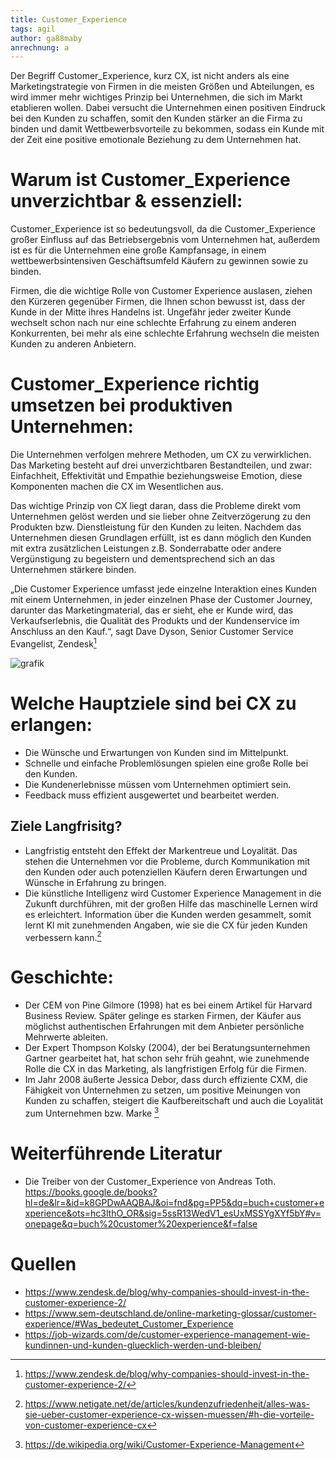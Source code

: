 ```yaml
---
title: Customer_Experience
tags: agil
author: ga88maby
anrechnung: a
---
```


Der Begriff Customer_Experience, kurz CX, ist nicht anders als eine Marketingstrategie von Firmen in die meisten Größen und Abteilungen, es wird immer mehr wichtiges Prinzip bei Unternehmen, die sich im Markt etablieren wollen. Dabei versucht die Unternehmen einen positiven Eindruck bei den Kunden zu schaffen, somit den Kunden stärker an die Firma zu binden und damit Wettbewerbsvorteile zu bekommen, sodass ein Kunde mit der Zeit eine positive emotionale Beziehung zu dem Unternehmen hat. 


# Warum ist Customer_Experience unverzichtbar & essenziell:

Customer_Experience ist so bedeutungsvoll, da die Customer_Experience großer Einfluss auf das Betriebsergebnis vom Unternehmen hat, außerdem ist es für die Unternehmen eine große Kampfansage, in einem wettbewerbsintensiven Geschäftsumfeld Käufern zu gewinnen sowie zu binden. 

Firmen, die die wichtige Rolle von Customer Experience auslasen, ziehen den Kürzeren gegenüber Firmen, die Ihnen schon bewusst ist, dass der Kunde in der Mitte ihres Handelns ist. Ungefähr jeder zweiter Kunde wechselt schon nach nur eine schlechte Erfahrung zu einem anderen Konkurrenten, bei mehr als eine schlechte Erfahrung wechseln die meisten Kunden zu anderen Anbietern.

# Customer_Experience richtig umsetzen bei produktiven Unternehmen:
Die Unternehmen verfolgen mehrere Methoden, um CX zu verwirklichen. Das Marketing besteht auf drei unverzichtbaren Bestandteilen, und zwar:  Einfachheit, Effektivität und Empathie beziehungsweise Emotion, diese Komponenten machen die CX im Wesentlichen aus.

Das wichtige Prinzip von CX liegt daran, dass die Probleme direkt vom Unternehmen gelöst werden und sie lieber ohne Zeitverzögerung zu den Produkten bzw. Dienstleistung für den Kunden zu leiten. Nachdem das Unternehmen diesen Grundlagen erfüllt, ist es dann möglich den Kunden mit extra zusätzlichen Leistungen z.B. Sonderrabatte oder andere Vergünstigung zu begeistern und dementsprechend sich an das Unternehmen stärkere binden.

„Die Customer Experience umfasst jede einzelne Interaktion eines Kunden mit einem Unternehmen, in jeder einzelnen Phase der Customer Journey, darunter das Marketingmaterial, das er sieht, ehe er Kunde wird, das Verkaufserlebnis, die Qualität des Produkts und der Kundenservice im Anschluss an den Kauf.“, sagt Dave Dyson, Senior Customer Service Evangelist, Zendesk[^1]


![grafik](https://user-images.githubusercontent.com/92948697/141685275-1bc32f23-d897-4b8b-8e91-4ad8a7561b1f.png)



# Welche Hauptziele sind bei CX zu erlangen:
* Die Wünsche und Erwartungen von Kunden sind im Mittelpunkt.
* Schnelle und einfache Problemlösungen spielen eine große Rolle bei den Kunden.
* Die Kundenerlebnisse müssen vom Unternehmen optimiert sein.
* Feedback muss effizient ausgewertet und bearbeitet werden. 

## Ziele Langfrisitg?
* Langfristig entsteht den Effekt der Markentreue und Loyalität. Das stehen die Unternehmen vor die Probleme, durch Kommunikation mit den Kunden oder auch potenziellen Käufern deren Erwartungen und Wünsche in Erfahrung zu bringen.
* Die künstliche Intelligenz wird Customer Experience Management in die Zukunft durchführen, mit der großen Hilfe das maschinelle Lernen wird es erleichtert. Information über die Kunden werden gesammelt, somit lernt Kl mit zunehmenden Angaben, wie sie die CX für jeden Kunden verbessern kann.[^2]


# Geschichte:
* Der CEM von Pine Gilmore (1998) hat es bei einem Artikel für Harvard Business Review. Später gelinge es starken Firmen, der Käufer aus möglichst authentischen Erfahrungen mit dem Anbieter persönliche Mehrwerte ableiten.
* Der Expert Thompson Kolsky (2004), der bei Beratungsunternehmen Gartner gearbeitet hat, hat schon sehr früh geahnt, wie zunehmende Rolle die CX in das Marketing, als langfristigen Erfolg für die Firmen.
* Im Jahr 2008 äußerte Jessica Debor, dass durch effiziente CXM, die Fähigkeit von Unternehmen zu setzen, um positive Meinungen von Kunden zu schaffen, steigert die Kaufbereitschaft und auch die Loyalität zum Unternehmen bzw. Marke [^3]



# Weiterführende Literatur

* Die Treiber von der Customer_Experience von Andreas Toth. https://books.google.de/books?hl=de&lr=&id=k8GPDwAAQBAJ&oi=fnd&pg=PP5&dq=buch+customer+experience&ots=hc3lthO_OR&sig=5ssR13WedV1_esUxMSSYgXYf5bY#v=onepage&q=buch%20customer%20experience&f=false

# Quellen

[^1]: https://www.zendesk.de/blog/why-companies-should-invest-in-the-customer-experience-2/
[^2]: https://www.netigate.net/de/articles/kundenzufriedenheit/alles-was-sie-ueber-customer-experience-cx-wissen-muessen/#h-die-vorteile-von-customer-experience-cx
[^3]: https://de.wikipedia.org/wiki/Customer-Experience-Management
*  https://www.zendesk.de/blog/why-companies-should-invest-in-the-customer-experience-2/
*  https://www.sem-deutschland.de/online-marketing-glossar/customer-experience/#Was_bedeutet_Customer_Experience
*  https://job-wizards.com/de/customer-experience-management-wie-kundinnen-und-kunden-gluecklich-werden-und-bleiben/

